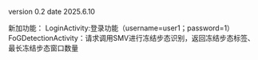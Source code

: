 version 0.2
date 2025.6.10

新加功能：
LoginActivity:登录功能（username=user1；password=1）
FoGDetectionActivity：请求调用SMV进行冻结步态识别，返回冻结步态标签、最长冻结步态窗口数量
